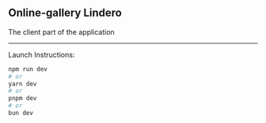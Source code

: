 ## Online-gallery Lindero

The client part of the application

---

Launch Instructions:

```bash
npm run dev
# or
yarn dev
# or
pnpm dev
# or
bun dev
```